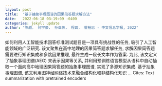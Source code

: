 ```yaml
---
layout: post
title:  "基于抽象事理图谱的因果简答题求解方法"
date:   2022-06-18 03:19:09 -0400
categories: jekyll update
author: "陈越， 何宇豪， 孙亚伟， 程龚， 瞿裕忠 - 中文信息学报, 2022"
---
```

如何利用人工智能技术回答标准测试题目是一项具有挑战性的任务, 吸引了人工智能领域的广泛研究. 该文聚焦在高中地理的因果简答题求解任务, 求解因果简答题需要进行知识集成和多跳因果推理, 最终生成一段长文本作为答案. 为此, 该文定义了抽象事理图谱(AEG) 来表示因果等关系, 并利用预训练语言模型从语料中自动抽取一个面向高中地理因果简答题的抽象事理图谱, 实现了多源知识集成. 基于抽象事理图谱, 该文利用图神经网络技术来融合结构化和非结构化知识 …
Cites: ‪Text summarization with pretrained encoders‬  